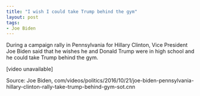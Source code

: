 ```yaml
---
title: "I wish I could take Trump behind the gym"
layout: post
tags:
- Joe Biden
---
```


During a campaign rally in Pennsylvania for Hillary Clinton, Vice President Joe Biden said that he wishes he and Donald Trump were in high school and he could take Trump behind the gym.

[video unavailable]

Source: Joe Biden, com/videos/politics/2016/10/21/joe-biden-pennsylvania-hillary-clinton-rally-take-trump-behind-gym-sot.cnn
